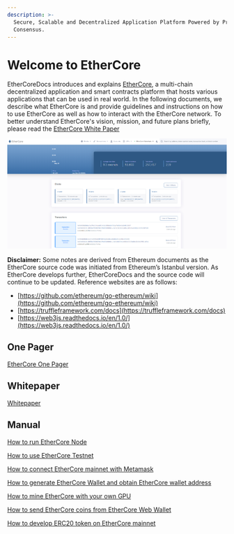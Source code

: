 ```yaml
---
description: >-
  Secure, Scalable and Decentralized Application Platform Powered by ProgPoW
  Consensus.
---
```


# Welcome to EtherCore

EtherCoreDocs introduces and explains [EtherCore](https://ethercore.org), a multi-chain decentralized application and smart contracts platform that hosts various applications that can be used in real world. In the following documents, we describe what EtherCore is and provide guidelines and instructions on how to use EtherCore as well as how to interact with the EtherCore network. To better understand EtherCore's vision, mission, and future plans briefly, please read the [EtherCore White Paper](https://github.com/ethercore/docs/tree/6f35a0613efe786ca8df8811da1895f8d47d4c27/whitepaper/EtherCore-Whitepaper.pdf)

![EtherCore Block Explorer](.gitbook/assets/ethercore-explorer.png)

**Disclaimer:** Some notes are derived from Ethereum documents as the EtherCore source code was initiated from Ethereum’s Istanbul version. As EtherCore develops further, EtherCoreDocs and the source code will continue to be updated. Reference websites are as follows:

* [https://github.com/ethereum/go-ethereum/wiki](https://github.com/ethereum/go-ethereum/wiki)
* [https://truffleframework.com/docs](https://truffleframework.com/docs)
* [https://web3js.readthedocs.io/en/1.0/](https://web3js.readthedocs.io/en/1.0/)

## One Pager

[EtherCore One Pager](https://github.com/ethercore/docs/tree/6f35a0613efe786ca8df8811da1895f8d47d4c27/onepager/EtherCore-One-Pager.pdf)

## Whitepaper

[Whitepaper](https://github.com/ethercore/docs/tree/6f35a0613efe786ca8df8811da1895f8d47d4c27/whitepaper/EtherCore-Whitepaper.pdf)

## Manual

[How to run EtherCore Node](https://github.com/ethercore/docs/blob/master/manual/EtherCore-Node-Manual.pdf)

[How to use EtherCore Testnet](https://github.com/ethercore/docs/blob/master/manual/How-to-use-EtherCore-Testnet.pdf)

[How to connect EtherCore mainnet with Metamask](https://github.com/ethercore/docs/blob/master/manual/How-to-connect-EtherCore-mainnet-with-Metamask.pdf)

[How to generate EtherCore Wallet and obtain EtherCore wallet address](https://github.com/ethercore/docs/blob/master/manual/How-to-generate-EtherCore-Wallet-and-obtain-EtherCore-wallet-address.pdf)

[How to mine EtherCore with your own GPU](https://github.com/ethercore/docs/blob/master/manual/How-to-mine-EtherCore-with-your-own-GPU.pdf)

[How to send EtherCore coins from EtherCore Web Wallet](https://github.com/ethercore/docs/tree/6f35a0613efe786ca8df8811da1895f8d47d4c27/manual/How-to-send-EtherCore-coins-from-EtherCore-Web-Wallet.pdf)

[How to develop ERC20 token on EtherCore mainnet](https://github.com/ethercore/docs/blob/master/manual/How-to-develop-ERC20-token-on-EtherCore-mainnet.pdf)

